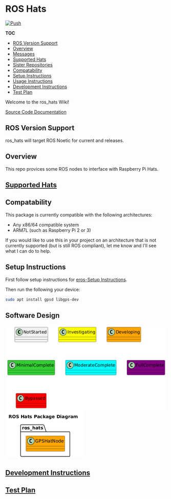 # ROS Hats
[![Push](https://github.com/fastrobotics/ros_hats/actions/workflows/Push.yml/badge.svg)](https://github.com/fastrobotics/ros_hats/actions/workflows/Push.yml)

__TOC__
- [ROS Version Support](#ros-version-support)
- [Overview](#overview)
- [Messages](#messages)
- [Supported Hats](#supported-hats)
- [Sister Repositories](#sister-repositories)
- [Compatability](#compatability)
- [Setup Instructions](#setup-instructions)
- [Usage Instructions](#usage-in-your-package)
- [Development Instructions](#development-instructions)
- [Test Plan](#test-plan)

Welcome to the ros_hats Wiki!


[Source Code Documentation](https://dgitz.github.io/ros_hats/)

## ROS Version Support
ros_hats will target ROS Noetic for current and releases.

## Overview
This repo provices some ROS nodes to interface with Raspberry Pi Hats.

## [Supported Hats](doc/SupportedHats/SuportedHats.md)
 

## Compatability
This package is currently compatible with the following architectures:
* Any x86/64 compatible system
* ARM7L (such as Raspberry Pi 2 or 3)


If you would like to use this in your project on an architecture that is not currently supported (but is still ROS compliant), let me know and I'll see what I can do to help.

## Setup Instructions
First follow setup instructions for [eros-Setup Instructions](https://github.com/fastrobotics/eros?tab=readme-ov-file#setup-instructions).

Then run the following your device:
```bash
sudo apt install gpsd libgps-dev
```

## Software Design
![](doc/output/Legend.png)
![](doc/output/ROSHatsPackageDiagram.png)

## [Development Instructions](doc/Development/DevelopmentInstructions.md)

## [Test Plan](doc/TestPlan/TestPlan.md)
